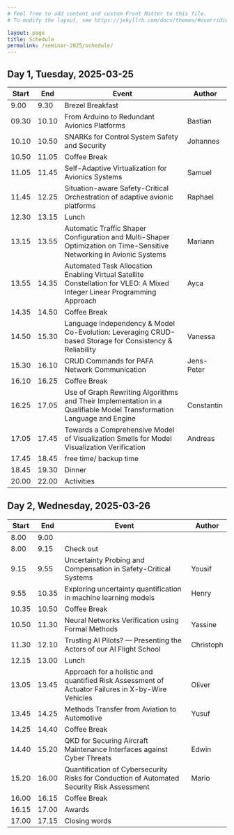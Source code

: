```yaml
---
# Feel free to add content and custom Front Matter to this file.
# To modify the layout, see https://jekyllrb.com/docs/themes/#overriding-theme-defaults

layout: page
title: Schedule
permalink: /seminar-2025/schedule/
---
```



## Day 1, Tuesday, 2025-03-25

| Start | End   | Event                                                                                                                    | Author     |
|-------|-------|--------------------------------------------------------------------------------------------------------------------------|------------|
| 9.00  | 9.30  | Brezel Breakfast                                                                                                         |
| 09.30 | 10.10 | From Arduino to Redundant Avionics Platforms                                                                             | Bastian    |
| 10.10 | 10.50 | SNARKs for Control System Safety and Security                                                                            | Johannes   |
| 10.50 | 11.05 | Coffee Break                                                                                                             |            |
| 11.05 | 11.45 | Self-Adaptive Virtualization for Avionics Systems                                                                        | Samuel     |
| 11.45 | 12.25 | Situation-aware Safety-Critical Orchestration of adaptive avionic platforms                                              | Raphael    |
| 12.30 | 13.15 | Lunch                                                                                                                    |            |
| 13.15 | 13.55 | Automatic Traffic Shaper Configuration and Multi-Shaper Optimization on Time-Sensitive Networking in Avionic Systems     | Mariann    |
| 13.55 | 14.35 | Automated Task Allocation Enabling Virtual Satellite Constellation for VLEO: A Mixed Integer Linear Programming Approach | Ayca       |
| 14.35 | 14.50 | Coffee Break                                                                                                             |            |
| 14.50 | 15.30 | Language Independency & Model Co-Evolution: Leveraging CRUD-based Storage for Consistency & Reliability                  | Vanessa    |
| 15.30 | 16.10 | CRUD Commands for PAFA Network Communication                                                                             | Jens-Peter |
| 16.10 | 16.25 | Coffee Break                                                                                                             |            |
| 16.25 | 17.05 | Use of Graph Rewriting Algorithms and Their Implementation in a Qualifiable Model Transformation Language and Engine     | Constantin |
| 17.05 | 17.45 | Towards a Comprehensive Model of Visualization Smells for Model Visualization Verification                               | Andreas    |
| 17.45 | 18.45 | free time/ backup time                                                                                                   |            |
| 18.45 | 19.30 | Dinner                                                                                                                   |            |
| 20.00 | 22.00 | Activities                                                                                                               |            |


## Day 2, Wednesday, 2025-03-26

| Start | End   | Event                                                                                             | Author    |
|-------|-------|---------------------------------------------------------------------------------------------------|-----------|
| 8.00  | 9.00  |                                                                                                   |
| 8.00  | 9.15  | Check out                                                                                         |
| 9.15  | 9.55  | Uncertainty Probing and Compensation in Safety-Critical Systems                                   | Yousif    |
| 9.55  | 10.35 | Exploring uncertainty quantification in machine learning models                                   | Henry     |
| 10.35 | 10.50 | Coffee Break                                                                                      |           |
| 10.50 | 11.30 | Neural Networks Verification using Formal Methods                                                 | Yassine   |
| 11.30 | 12.10 | Trusting AI Pilots? — Presenting the Actors of our AI Flight School                               | Christoph |
| 12.15 | 13.00 | Lunch                                                                                             |           |
| 13.05 | 13.45 | Approach for a holistic and quantified Risk Assessment of Actuator Failures in X-by-Wire Vehicles | Oliver    |
| 13.45 | 14.25 | Methods Transfer from Aviation to Automotive                                                      | Yusuf     |
| 14.25 | 14.40 | Coffee Break                                                                                      |           |
| 14.40 | 15.20 | QKD for Securing Aircraft Maintenance Interfaces against Cyber Threats                            | Edwin     |
| 15.20 | 16.00 | Quantification of Cybersecurity Risks for Conduction of Automated Security Risk Assessment        | Mario     |
| 16.00 | 16.15 | Coffee Break                                                                                      |           |
| 16.15 | 17.00 | Awards                                                                                            |           |
| 17.00 | 17.15 | Closing words                               